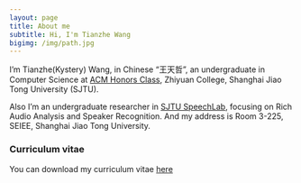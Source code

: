 ```yaml
---
layout: page
title: About me
subtitle: Hi, I'm Tianzhe Wang
bigimg: /img/path.jpg
---
```


I’m Tianzhe(Kystery) Wang, in Chinese “王天哲”, an undergraduate in Computer Science at [ACM Honors Class](https://acm.sjtu.edu.cn/home), Zhiyuan College, Shanghai Jiao Tong University (SJTU).

Also I’m an undergraduate researcher in [SJTU SpeechLab](https://speechlab.sjtu.edu.cn/), focusing on Rich Audio Analysis and Speaker Recognition. And my address is Room 3-225, SEIEE, Shanghai Jiao Tong University.

### Curriculum vitae

You can download my curriculum vitae [here](CV.pdf)